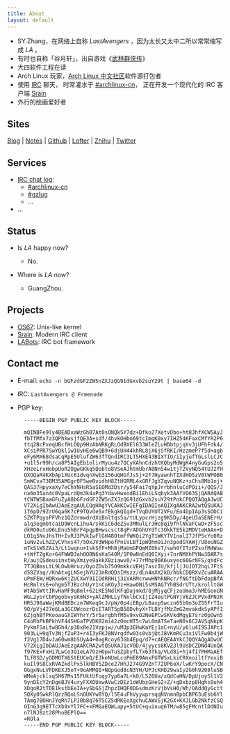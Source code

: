 ```yaml
---
title: About
layout: default
---
```


- SY.Zhang，在网络上自称 _LastAvengers_ ，因为太长又太中二所以常常缩写成 _LA_ 。
- 有时也自称「谷月轩」，出自游戏《[武林群侠传](https://zh.wikipedia.org/wiki/武林群侠传)》
- 大四软件工程在读
- Arch Linux 玩家，[Arch Linux 中文社区](http://www.archlinuxcn.org/)软件源打包者
- 使用 [IRC](https://en.wikipedia.org/wiki/Internet_Relay_Chat) 聊天，
  时常灌水于 [#archlinux-cn](https://webchat.freenode.net/?channels=archlnux-cn)，
  正在开发一个现代化的 IRC 客户端 [Srain](https://github.com/lastavenger/srain)
- 外行的绘画爱好者


Sites
-----

[Blog](http://tech.lastavengers.me)
| [Notes](https://notes.lastavengers.me/)
| [Github](https://github.com/lastavenger)
| [Lofter](http://lastavengers.lofter.com/)
| [Zhihu](https://www.zhihu.com/people/lastavengers)
| [Twitter](https://twitter.com/lastavengers)

Services
--------

- [IRC chat log](http://irclog.lastavengers.me):
    + [#archlinux-cn](http://irclog.lastavengers.me/archlinux-cn/today)
    + [#gzlug](http://irclog.lastavengers.me/gzlug/today)
    + ...
- ...


Status
------

- Is _LA_ happy now?
    - No.

- Where is _LA_ now?
    - GuangZhou.


Projects
--------

- [OS67](https://github.com/lastavenger/OS67): Unix-like kernel
- [Srain](https://github.com/lastavenger/srain): Modern IRC client
- [LABots](https://github.com/lastavenger/labots): IRC bot framework


Contact me
----------

- E-mail: `echo -n bGFzdGF2ZW5nZXJzQG91dGxvb2suY29t | base64 -d`
- IRC: `LastAvengers @ Freenode`
- PGP key:

        -----BEGIN PGP PUBLIC KEY BLOCK-----

        mQINBFe9ly4BEADxaWzGhB7At0sONQk5Y7dz+Dfko27XetvDbo+ht8JhfXCW5AyJ
        fbTfMfx7z3QPhkwsjfQE3A+sdf/4hvkOHbo69tcImqK0xy7IHZ54KFaxCMfYR2P6
        ttq2BcPxeqUBcfHLOQp9HzAbNRKgRLOdBXEl633WleZLuHDbtpjqVv3jUFhFdk4/
        XCsiPPR7SwYQkl1w1UvHEe6wQB9+6djUH44khRL8jX6jSfRKI/HzzmeP7f5d+agb
        eFy6MX68dsaCqRpE5UlufZW63fTQndIRC3LT5HXE43BIXTIO/iIyjufTGLslLCJC
        +u1l5r99h/ca8P5AIgEb1olirMyuu4z7QCyXAhnCdzhtKQbyMdWgK4nyGuGps2o5
        XHzeLrxHobpUoR2OgwGKkq5Qobto8VSeAJhtmUbrA0Nn54w1tjT2VyNQ54tUJ2fH
        QXOQaR4KXbAp1XUc61dvqnXwb3156uQHGfJsSj+2F7HyawnhTIXdHO5zV0tWPOB0
        SmWCvaT3BM35AMGgr0F5weBvidhH8ZtHGRML4xGRfJgYZqvuNQKz+xChs8Mb1nj+
        QAS37HpyxaXy7eChYNHsR5aSEOMd3Dsr/y54Fai7qYpJrrbhnluCdPOii+/QQS/J
        na6m35an4c0VpaLrdQm3k4aPg3YdavHwxodBi1EhiLSqbyk3AAfVO63SjQARAQAB
        tCNTWSBaaGFuZyA8bGFzdGF2ZW5nZXJzQG91dGxvb2suY29tPokCPQQTAQgAJwUC
        V72XLgIbAwUJAeEzgAULCQgHAgYVCAkKCwIEFgIDAQIeAQIXgAAKCRA2wtQSUKAJ
        1T6pD/9ZrU6qa6K7cP9TQvOe5xfEkgkQIqd+TVqDUYUT2VFu/Eo4DpIAp3sSODCi
        SZKTPqysPFVhz1QZdrmwdrdXiBnltqs5a/tULypcrHjzg9K5Dy/4geU3aSENErH/
        alq3egmbtcaiD9WcnLihu4/skKiC6deZSv3MNulLrJHc8qi9fhlNVaFCwD+zF5sc
        dkRO0utu96LEno5hBrF4pgpBHwscsct8qPrADGhUYdTc3OkkTE5k2MDVteHAAn+D
        LO1q5NvJhsTH+IvRJ3PVkIwFlGH48OtmFfWKOi2YgT1WKYTV1nolI7JfP5cYo0Rz
        1uNv2vLhZZyCVhxs4T/5OxJV3WHpofPniVLBfIpWQhm9iJn3podGYAWj/U8euNGZ
        mTkS1WSZAi3/Lt1wqnu+IskSfF+MhBjMaUmGPQmMZ0hsT/swh0fITzPZsofM4Wau
        +tWfTZgKo+64FWWDJahQOBN6sKaS40M/5P0wNnEdQ0IXyi+7nrNMXhPYNw3DAR7s
        R/aujQSdeusinxtHyXmiye9akkX8ziawv0/+77rMhp90A6uxyec60GrNFS/qYdFc
        7TJQBmsLtL9LOwbHruz/OyoZDvb75O9mkkcVEHj7ascIU/kfjljJUJOT2hqL7FtS
        d58ZVaq//KnAtxgLNSejhYU23nRdQDsIMszz/dLn4mXX2kD/hbkCDQRXvZcuARAA
        uPmFEW/HQRxw6KjZUCXwY9IIOdRRHij3iVARMcrwwHNhkNRcr/fNGftDbFdopBfA
        HcRmlYs6+ohgm5TJBzchUyY1nCnKOy3z+HawONi5sMSAG7YhBSdrUTt/krolltGW
        WtAbSWttIRvHaMF9q8ml+62LKE5NdlKFqDajmkd/8jMjyqCFjzuUma3/hMEGonGN
        WGL2yorCbPpgobvysKmN3+yAlZMHLLyfNxlbCxIjIZ4eutPGNYjV6ZJCPVxdPNzR
        HR5J98aWwjKMdBEDczm7WKeq9cJ/pW/0p4iEBp/L0axpSwczn65b9n3oZ55FrTIu
        9O/pVj427e6La3GC0WcozrDcETART5pB58DvhyX+TLBYjfMzZmG2mvakdkSyAPf1
        6ZjqhBfPKooauGXIWYhrY/5r5argbhfM5v9xvO2NeEPCwSKVkdMgyE7srz0pOwn5
        C4oRhPkBPkhVF44SHGaTPVDK82mi42zOmcHT5c7wL0mATSeTaeN0s6C2AVSqNkpK
        PykmFSaLtw8Gh4/p38xRe21Vzpjw//uM3p3EHwKaYEj1oC+nyU/y6lu4I9SJAPc1
        903LLH9qTv3NjfZuP3+r4I3yFKJ8NVrgdfw03s0vbjQtJ8VKmRCu3xiVlFw0b4jW
        f2Vg17D4vJa60wm8bSUyA4+0agRcoy63Gb4Epq/d7+cAEQEAAYkCJQQYAQgADwUC
        V72XLgIbDAUJAeEzgAAKCRA2wtQSUKAJ1cV0D/4jyycs8KVZ3l9UsDCZDNd4UnQA
        f97KExFxHi7LwCo3Q1eLA7OzHOpwTuSZpbyfLTx63Tkq/VLd8i+hj4fi7PHMaAEf
        TLf0SD/yGDMOTX6StEUCeQ/EJkeNUmLcoPmE89AmxFGTWSxLkiCRXnoiltfYexiB
        kuIl9S8CxRVAZkdlPx5lkHBV5ZDce27HhJ274G9VZnT72UP6oX/lwKrY9pocX/CN
        OGgxNuLVFDKEXJ5oT+9oAMMQI+NQpGod8cN3YH/UPJcKHD29waIy2G0h9208luSB
        WMeAjcklsq5H67Ms15FUktUFoqy7yp6a7L+kO/L526Ua/xQdCaHN/DpUjoySl1V2
        9ynDEcY2nDgeBJV4uryFXXOUxwAVwCzDEz1oWUbzGHeS2+Z/+gDxbzp8Hghs8uh4
        XDgoR2tTDE1kstbEeIA+ySbGSjZhpzIHQFODGsdmzKrVjbVsH0/Wh/OAddQyGctt
        5QXyOSwkRlQzzBQoLSnOUKYw8YQ/l5E4uFhVyywprsqqNVnmnBpbCBP63uEsb6Yl
        TAmg7BOHnJYqRh7LPJ0b8q76TSCZ5dRKEoXgchuCAWxSjK2GX+KXJLGb2NkfzCSQ
        OInG3g9ETTcXb9xYl7FC+xFMGaEOWLapy+5tUC+quinuq6TM/w85gFMcntlDdNIu
        n7lNJ8zt28PhoBEPlQ==
        =ROla
        -----END PGP PUBLIC KEY BLOCK-----
